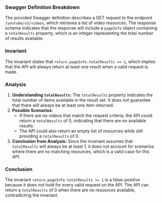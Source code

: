 ### Swagger Definition Breakdown
The provided Swagger definition describes a GET request to the endpoint `/youtube/v3/videos`, which retrieves a list of video resources. The response schema indicates that the response will include a `pageInfo` object containing a `totalResults` property, which is an integer representing the total number of results available.

### Invariant
The invariant states that `return.pageInfo.totalResults >= 1`, which implies that the API will always return at least one result when a valid request is made.

### Analysis
1. **Understanding `totalResults`:** The `totalResults` property indicates the total number of items available in the result set. It does not guarantee that there will always be at least one item returned. 
2. **Possible Scenarios:** 
   - If there are no videos that match the request criteria, the API could return a `totalResults` of 0, indicating that there are no available results. 
   - The API could also return an empty list of resources while still providing a `totalResults` of 0.
3. **Conclusion from Analysis:** Since the invariant assumes that `totalResults` will always be at least 1, it does not account for scenarios where there are no matching resources, which is a valid case for this API.

### Conclusion
The invariant `return.pageInfo.totalResults >= 1` is a false-positive because it does not hold for every valid request on the API. The API can return a `totalResults` of 0 when there are no resources available, contradicting the invariant.
